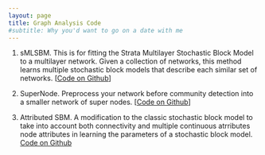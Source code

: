 ```yaml
---
layout: page
title: Graph Analysis Code
#subtitle: Why you'd want to go on a date with me
---
```


1. sMLSBM. This is for fitting the Strata Multilayer Stochastic Block Model to a multilayer network. Given a collection of networks, this method learns multiple stochastic block models that describe each similar set of networks. [<a href="https://github.com/stanleyn/sMLSBM">Code on Github</a>]

2. SuperNode. Preprocess your network before community detection into a smaller network of super nodes. [<a href="https://github.com/stanleyn/SuperNode">Code on Github</a>]

3. Attributed SBM. A modification to the classic stochastic block model to take into account both connectivity and multiple continuous atrributes node attributes in learning the parameters of a stochastic block model. <a href="https://github.com/stanleyn/AttributedSBM">Code on Github</a>
